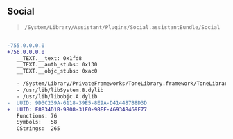 ## Social

> `/System/Library/Assistant/Plugins/Social.assistantBundle/Social`

```diff

-755.0.0.0.0
+756.0.0.0.0
   __TEXT.__text: 0x1fd8
   __TEXT.__auth_stubs: 0x130
   __TEXT.__objc_stubs: 0xac0

   - /System/Library/PrivateFrameworks/ToneLibrary.framework/ToneLibrary
   - /usr/lib/libSystem.B.dylib
   - /usr/lib/libobjc.A.dylib
-  UUID: 9D3C239A-6118-39E5-8E9A-D414487B8D3D
+  UUID: E8B34D1B-9808-31F0-98EF-469348469F77
   Functions: 76
   Symbols:   58
   CStrings:  265

```
